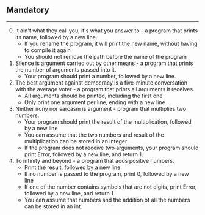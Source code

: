 ## Mandatory ##
***
0. It ain't what they call you, it's what you answer to -  a program that prints its name, followed by a new line.
	* If you rename the program, it will print the new name, without having to compile it again
	* You should not remove the path before the name of the program
1. Silence is argument carried out by other means -  a program that prints the number of arguments passed into it.
	* Your program should print a number, followed by a new line.
2. The best argument against democracy is a five-minute conversation with the average voter - a program that prints all arguments it receives.
	* All arguments should be printed, including the first one
	* Only print one argument per line, ending with a new line
3. Neither irony nor sarcasm is argument -  program that multiplies two numbers.
	* Your program should print the result of the multiplication, followed by a new line
	* You can assume that the two numbers and result of the multiplication can be stored in an integer
	* If the program does not receive two arguments, your program should print Error, followed by a new line, and return 1.
4. To infinity and beyond - a program that adds positive numbers.
	* Print the result, followed by a new line.
	* If no number is passed to the program, print 0, followed by a new line
	* If one of the number contains symbols that are not digits, print Error, followed by a new line, and return 1
	* You can assume that numbers and the addition of all the numbers can be stored in an int.

